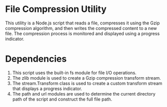 # File Compression Utility

This utility is a Node.js script that reads a file, compresses it using the Gzip compression algorithm, and then writes the compressed content to a new file. The compression process is monitored and displayed using a progress indicator.

# Dependencies

1. This script uses the built-in fs module for file I/O operations.
2. The zlib module is used to create a Gzip compression transform stream.
3. The stream.Transform class is used to create a custom transform stream that displays a progress indicator.
4. The path and url modules are used to determine the current directory path of the script and construct the full file path.
